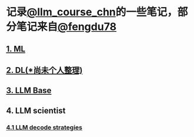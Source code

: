 # 记录[@llm_course_chn](https://github.com/friendmine/llm-course-chn)的一些笔记，部分笔记来自[@fengdu78](https://github.com/fengdu78)
## [1. ML](https://github.com/tsw123678/llm_course_cn_note/blob/main/ML.pdf)
## [2. DL(*尚未个人整理)](http://www.ai-start.com/dl2017/)
## [3. LLM Base](https://github.com/tsw123678/llm_course_cn_note/blob/main/LLM-base.md)
## 4. LLM scientist
### [4.1 LLM decode strategies](待定)
